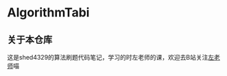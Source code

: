 # AlgorithmTabi

## 关于本仓库
这是shed4329的算法刷题代码笔记，学习的时左老师的课，欢迎去B站关注[左老师](https://space.bilibili.com/8888480)喵